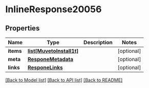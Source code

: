 # InlineResponse20056

## Properties
Name | Type | Description | Notes
------------ | ------------- | ------------- | -------------
**items** | [**list[MuvetoInstall1t]**](MuvetoInstall1t.md) |  | [optional] 
**meta** | [**ResponeMetadata**](ResponeMetadata.md) |  | [optional] 
**links** | [**ResponeLinks**](ResponeLinks.md) |  | [optional] 

[[Back to Model list]](../README.md#documentation-for-models) [[Back to API list]](../README.md#documentation-for-api-endpoints) [[Back to README]](../README.md)


